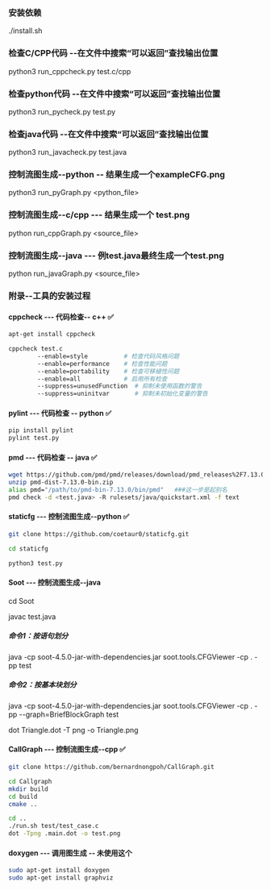 ### 安装依赖
./install.sh

### 检查C/CPP代码   --在文件中搜索“可以返回”查找输出位置
python3 run_cppcheck.py test.c/cpp   

### 检查python代码  --在文件中搜索“可以返回”查找输出位置
python3 run_pycheck.py test.py

### 检查java代码    --在文件中搜索“可以返回”查找输出位置
python3 run_javacheck.py test.java

### 控制流图生成--python   -- 结果生成一个exampleCFG.png
python3 run_pyGraph.py   <python_file>

### 控制流图生成--c/cpp    --- 结果生成一个 test.png
python run_cppGraph.py <source_file>

### 控制流图生成--java     --- 例test.java最终生成一个test.png
python run_javaGraph.py <source_file>


### 附录--工具的安装过程
#### cppcheck --- 代码检查-- c++  ✅
```bash
apt-get install cppcheck  

cppcheck test.c
        --enable=style          # 检查代码风格问题
        --enable=performance    # 检查性能问题
        --enable=portability    # 检查可移植性问题
        --enable=all            # 启用所有检查
        --suppress=unusedFunction  # 抑制未使用函数的警告
        --suppress=uninitvar       # 抑制未初始化变量的警告
```

#### pylint        --- 代码检查 -- python ✅
```bash
pip install pylint
pylint test.py
```

#### pmd        --- 代码检查 -- java ✅
```bash
wget https://github.com/pmd/pmd/releases/download/pmd_releases%2F7.13.0/pmd-dist-7.13.0-bin.zip
unzip pmd-dist-7.13.0-bin.zip
alias pmd="/path/to/pmd-bin-7.13.0/bin/pmd"   ###这一步是起别名
pmd check -d <test.java> -R rulesets/java/quickstart.xml -f text
```

#### staticfg --- 控制流图生成--python  ✅

```bash
git clone https://github.com/coetaur0/staticfg.git

cd staticfg

python3 test.py
```

#### Soot --- 控制流图生成--java  
cd Soot

javac test.java

##### 命令1：按语句划分
java -cp soot-4.5.0-jar-with-dependencies.jar soot.tools.CFGViewer -cp . -pp test

##### 命令2：按基本块划分
java -cp soot-4.5.0-jar-with-dependencies.jar soot.tools.CFGViewer -cp . -pp --graph=BriefBlockGraph test

dot Triangle.dot -T png -o Triangle.png


#### CallGraph --- 控制流图生成--cpp  ✅

```bash
git clone https://github.com/bernardnongpoh/CallGraph.git

cd Callgraph
mkdir build
cd build
cmake ..

cd ..
./run.sh test/test_case.c
dot -Tpng .main.dot -o test.png
```

#### doxygen --- 调用图生成   -- 未使用这个

```bash
sudo apt-get install doxygen
sudo apt-get install graphviz


```


